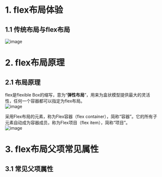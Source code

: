 # 1. flex布局体验
## 1.1 传统布局与flex布局
![image](https://github.com/Happy-jianghui/Frontend-Learning/assets/98568967/c63994a2-db00-4ba7-a680-2038cf2676f0)


# 2. flex布局原理
## 2.1 布局原理
flex是flexible Box的缩写，意为“**弹性布局**”，用来为盒状模型提供最大的灵活性，任何一个容器都可以指定为flex布局。  
![image](https://github.com/Happy-jianghui/Frontend-Learning/assets/98568967/c536e52e-33e5-4835-a6ed-97684e20f8fd)

采用Flex布局的元素，称为Flex容器（flex container），简称“容器”。它的所有子元素自动成为容器成员，称为Flex项目（flex item），简称“项目”。  
![image](https://github.com/Happy-jianghui/Frontend-Learning/assets/98568967/bc4886bd-0047-403f-b206-04682f279e70)


# 3. flex布局父项常见属性
## 3.1 常见父项属性










